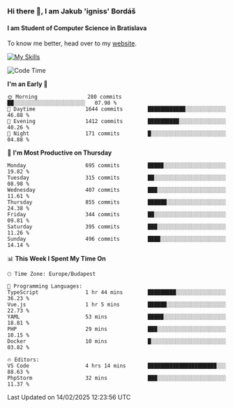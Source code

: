 ### Hi there 👋, I am Jakub 'igniss' Bordáš

#### I am Student of Computer Science in Bratislava
To know me better, head over to my [website](https://bordas.sk).

[![My Skills](https://skillicons.dev/icons?i=js,typescript,html,css,figma,svelte,vue,next,postgresql,nest,express,nodejs)](https://bordas.sk)


<!--START_SECTION:waka-->
![Code Time](http://img.shields.io/badge/Code%20Time-1%2C684%20hrs%2032%20mins-blue)

**I'm an Early 🐤** 

```text
🌞 Morning                280 commits         ██░░░░░░░░░░░░░░░░░░░░░░░   07.98 % 
🌆 Daytime                1644 commits        ████████████░░░░░░░░░░░░░   46.88 % 
🌃 Evening                1412 commits        ██████████░░░░░░░░░░░░░░░   40.26 % 
🌙 Night                  171 commits         █░░░░░░░░░░░░░░░░░░░░░░░░   04.88 % 
```
📅 **I'm Most Productive on Thursday** 

```text
Monday                   695 commits         █████░░░░░░░░░░░░░░░░░░░░   19.82 % 
Tuesday                  315 commits         ██░░░░░░░░░░░░░░░░░░░░░░░   08.98 % 
Wednesday                407 commits         ███░░░░░░░░░░░░░░░░░░░░░░   11.61 % 
Thursday                 855 commits         ██████░░░░░░░░░░░░░░░░░░░   24.38 % 
Friday                   344 commits         ██░░░░░░░░░░░░░░░░░░░░░░░   09.81 % 
Saturday                 395 commits         ███░░░░░░░░░░░░░░░░░░░░░░   11.26 % 
Sunday                   496 commits         ████░░░░░░░░░░░░░░░░░░░░░   14.14 % 
```


📊 **This Week I Spent My Time On** 

```text
🕑︎ Time Zone: Europe/Budapest

💬 Programming Languages: 
TypeScript               1 hr 44 mins        █████████░░░░░░░░░░░░░░░░   36.23 % 
Vue.js                   1 hr 5 mins         ██████░░░░░░░░░░░░░░░░░░░   22.73 % 
YAML                     53 mins             █████░░░░░░░░░░░░░░░░░░░░   18.81 % 
PHP                      29 mins             ███░░░░░░░░░░░░░░░░░░░░░░   10.15 % 
Docker                   10 mins             █░░░░░░░░░░░░░░░░░░░░░░░░   03.82 % 

🔥 Editors: 
VS Code                  4 hrs 14 mins       ██████████████████████░░░   88.63 % 
PhpStorm                 32 mins             ███░░░░░░░░░░░░░░░░░░░░░░   11.37 % 
```


 Last Updated on 14/02/2025 12:23:56 UTC
<!--END_SECTION:waka-->
